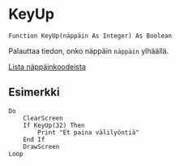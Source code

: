 <!--input-->
KeyUp
=====

```eppabasic
Function KeyUp(näppäin As Integer) As Boolean
```

Palauttaa tiedon, onko näppäin `näppäin` ylhäällä.

[Lista näppäinkoodeista](manual:keycodes)

Esimerkki
---------
```eppabasic
Do
    ClearScreen
    If KeyUp(32) Then
        Print "Et paina välilyöntiä"
    End If
    DrawScreen
Loop
```
